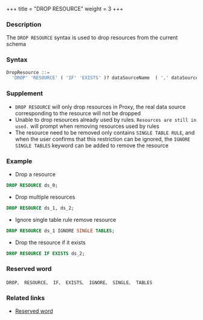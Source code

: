 +++
title = "DROP RESOURCE"
weight = 3
+++

### Description

The `DROP RESOURCE` syntax is used to drop resources from the current schema

### Syntax
```SQL
DropResource ::=
  'DROP' 'RESOURCE' ( 'IF' 'EXISTS' )? dataSourceName  ( ',' dataSourceName )* ( 'IGNORE' 'SINGLE' 'TABLES' )?
```

### Supplement

- `DROP RESOURCE` will only drop resources in Proxy, the real data source corresponding to the resource will not be dropped
- Unable to drop resources already used by rules. `Resources are still in used.` will prompt when removing resources used by rules
- The resource need to be removed only contains `SINGLE TABLE RULE`, and when the user confirms that this restriction can be ignored, the `IGNORE SINGLE TABLES` keyword can be added to remove the resource
### Example
- Drop a resource
```SQL
DROP RESOURCE ds_0;
```

- Drop multiple resources
```SQL
DROP RESOURCE ds_1, ds_2;
```

- Ignore single table rule remove resource
```SQL
DROP RESOURCE ds_1 IGNORE SINGLE TABLES;
```

- Drop the resource if it exists
```SQL
DROP RESOURCE IF EXISTS ds_2;
```

### Reserved word

    DROP、 RESOURCE、 IF、 EXISTS、 IGNORE、 SINGLE、 TABLES

### Related links
- [Reserved word](/en/reference/distsql/syntax/reserved-word/)